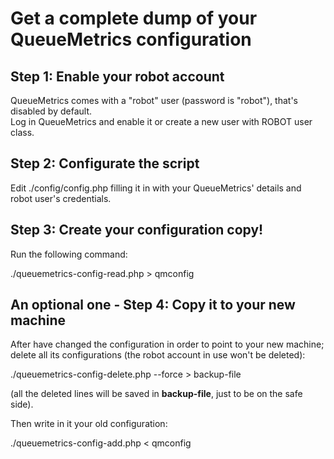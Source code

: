 Get a complete dump of your QueueMetrics configuration
======================================================

Step 1: Enable your robot account
---------------------------------

QueueMetrics comes with a "robot" user (password is "robot"), that's disabled by default.   
Log in QueueMetrics and enable it or create a new user with ROBOT user class.

Step 2: Configurate the script
------------------------------

Edit ./config/config.php filling it in with your QueueMetrics' details and robot user's credentials.

Step 3: Create your configuration copy!
---------------------------------------

Run the following command:

./queuemetrics-config-read.php > qmconfig

An optional one - Step 4: Copy it to your new machine
-----------------------------------------------------

After have changed the configuration in order to point to your new machine; delete all its configurations (the robot account in use won't be deleted):

./queuemetrics-config-delete.php --force > backup-file

(all the deleted lines will be saved in __backup-file__, just to be on the safe side).

Then write in it your old configuration:

./queuemetrics-config-add.php < qmconfig
